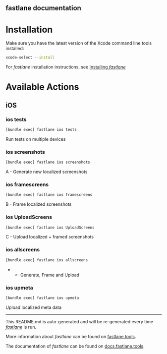 fastlane documentation
----

# Installation

Make sure you have the latest version of the Xcode command line tools installed:

```sh
xcode-select --install
```

For _fastlane_ installation instructions, see [Installing _fastlane_](https://docs.fastlane.tools/#installing-fastlane)

# Available Actions

## iOS

### ios tests

```sh
[bundle exec] fastlane ios tests
```

Run tests on multiple devices

### ios screenshots

```sh
[bundle exec] fastlane ios screenshots
```

A - Generate new localized screenshots

### ios framescreens

```sh
[bundle exec] fastlane ios framescreens
```

B - Frame localized screenshots

### ios UploadScreens

```sh
[bundle exec] fastlane ios UploadScreens
```

C - Upload localized + framed screenshots

### ios allscreens

```sh
[bundle exec] fastlane ios allscreens
```

* - Generate, Frame and Upload

### ios upmeta

```sh
[bundle exec] fastlane ios upmeta
```

Upload localized meta data

----

This README.md is auto-generated and will be re-generated every time [_fastlane_](https://fastlane.tools) is run.

More information about _fastlane_ can be found on [fastlane.tools](https://fastlane.tools).

The documentation of _fastlane_ can be found on [docs.fastlane.tools](https://docs.fastlane.tools).
